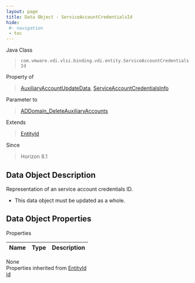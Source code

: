```yaml
---
layout: page
title: Data Object - ServiceAccountCredentialsId
hide:
 #- navigation
 - toc
---
```


  
  
  



Java Class  
> `com.vmware.vdi.vlsi.binding.vdi.entity.ServiceAccountCredentialsId`

Property of  
> [AuxiliaryAccountUpdateData](vdi.utils.ADDomain.AuxiliaryAccountUpdateData.md#field_detail), [ServiceAccountCredentialsInfo](vdi.utils.ADDomain.ServiceAccountCredentialsInfo.md#field_detail)

Parameter to  
> [ADDomain_DeleteAuxiliaryAccounts](vdi.utils.ADDomain.md#deleteAuxiliaryAccounts)

Extends  
> [EntityId](vdi.EntityId.md)

Since  
> Horizon 8.1


## Data Object Description 

Representation of an service account credentials ID. 

  * This data object must be updated as a whole.



## Data Object Properties

Properties

Name |  Type |  Description   
---|---|---  
None  
Properties inherited from [EntityId](vdi.EntityId.md)  
[id](vdi.EntityId.md#id)  
  
  
  
  
  
